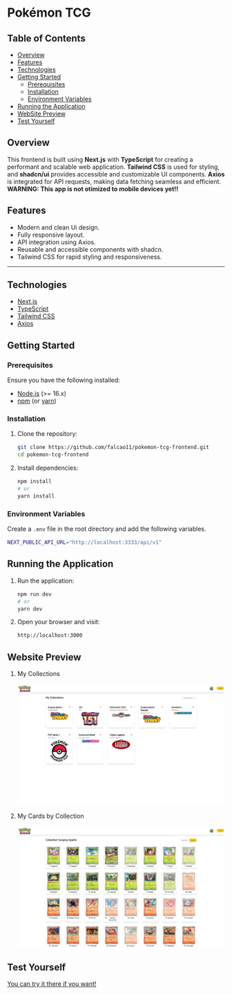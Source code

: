 # Pokémon TCG

## Table of Contents

- [Overview](#overview)
- [Features](#features)
- [Technologies](#technologies)
- [Getting Started](#getting-started)
  - [Prerequisites](#prerequisites)
  - [Installation](#installation)
  - [Environment Variables](#environment-variables)
- [Running the Application](#running-the-application)
- [WebSite Preview](#website-preview)
- [Test Yourself](#test-yourself)

## Overview

This frontend is built using **Next.js** with **TypeScript** for creating a performant and scalable web application. **Tailwind CSS** is used for styling, and **shadcn/ui** provides accessible and customizable UI components. **Axios** is integrated for API requests, making data fetching seamless and efficient. <br>
**WARNING: This app is not otimized to mobile devices yet!!**

## Features

- Modern and clean Ui design.
- Fully responsive layout.
- API integration using Axios.
- Reusable and accessible components with shadcn.
- Tailwind CSS for rapid styling and responsiveness.

---

## Technologies

- [Next.js](https://nextjs.org/)
- [TypeScript](https://www.typescriptlang.org/)
- [Tailwind CSS](https://www.prisma.io/)
- [Axios](https://axios-http.com/)

## Getting Started

### Prerequisites

Ensure you have the following installed:

- [Node.js](https://nodejs.org/) (>= 16.x)
- [npm](https://www.npmjs.com/) (or [yarn](https://yarnpkg.com/))

### Installation

1. Clone the repository:

   ```bash
   git clone https://github.com/falcao11/pokemon-tcg-frontend.git
   cd pokemon-tcg-frontend
   ```

2. Install dependencies:
   ```bash
   npm install
   # or
   yarn install
   ```

### Environment Variables

Create a `.env` file in the root directory and add the following variables.

```bash
NEXT_PUBLIC_API_URL="http://localhost:3333/api/v1"
```

## Running the Application

1. Run the application:

   ```bash
   npm run dev
   # or
   yarn dev
   ```

2. Open your browser and visit:
   ```bash
   http://localhost:3000
   ```

## Website Preview

1. My Collections<br><br>
   <img src=".github/collections.png"></img>

2. My Cards by Collection<br><br>
   <img src=".github/cards-collection.png"></img>

## Test Yourself

[You can try it there if you want!](https://pokemontcg-two.vercel.app/)
